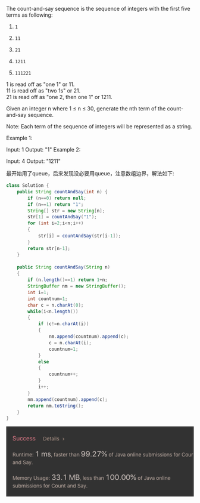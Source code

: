 The count-and-say sequence is the sequence of integers with the first five terms as following:

1.     1
2.     11
3.     21
4.     1211
5.     111221

1 is read off as "one 1" or 11.<br>
11 is read off as "two 1s" or 21.<br>
21 is read off as "one 2, then one 1" or 1211.

Given an integer n where 1 ≤ n ≤ 30, generate the nth term of the count-and-say sequence.

Note: Each term of the sequence of integers will be represented as a string.

Example 1:

Input: 1
Output: "1"
Example 2:

Input: 4
Output: "1211"

最开始用了queue，后来发现没必要用queue，注意数组边界，解法如下:

```java
class Solution {
    public String countAndSay(int n) {
        if (n==0) return null;
        if (n==1) return "1";
        String[] str = new String[n];
        str[1] = countAndSay("1");
        for (int i=2;i<n;i++)
        {
            str[i] = countAndSay(str[i-1]);
        }
        return str[n-1];
    }
    
    public String countAndSay(String n)
    {        
        if (n.length()==1) return 1+n;
        StringBuffer nm = new StringBuffer();
        int i=1;
        int countnum=1;        
        char c = n.charAt(0);                
        while(i<n.length())
        {            
            if (c!=n.charAt(i))
            {                
                nm.append(countnum).append(c);
                c = n.charAt(i);                
                countnum=1;
            }
            else
            {
                countnum++;
            }
            i++;
        }        
        nm.append(countnum).append(c);        
        return nm.toString();
    }
}
```

![GitHub Logo](/image/38.png)